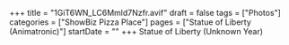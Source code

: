 +++
title = "1GiT6WN_LC6Mmld7Nzfr.avif"
draft = false
tags = ["Photos"]
categories = ["ShowBiz Pizza Place"]
pages = ["Statue of Liberty (Animatronic)"]
startDate = ""
+++
Statue of Liberty (Unknown Year)

